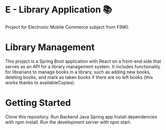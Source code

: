 # E - Library Application 📚

Project for Electronic Mobile Commerce subject from FINKI. 



 # Library Management

This project is a Spring Boot application with React on a front-end side that serves as an API for a library management system. It includes functionality for librarians to manage books in a library, such as adding new books, deleting books, and mark as taken books if there are no left books (this works thanks to availableCopies). 


# Getting Started

Clone this repository.
Run Backend Java Spring app
Install dependencies with npm install.
Run the development server with npm start.




